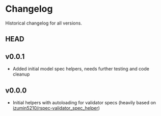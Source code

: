 # Changelog

Historical changelog for all versions.

## HEAD

## v0.0.1

* Added initial model spec helpers, needs further testing and code cleanup

## v0.0.0

* Initial helpers with autoloading for validator specs (heavily based on [izumin5210/rspec-validator_spec_helper](https://github.com/izumin5210/rspec-validator_spec_helper))
